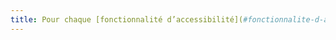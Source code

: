 ```yaml
---
title: Pour chaque [fonctionnalité d’accessibilité](#fonctionnalite-d-accessibilite) décrite dans la [documentation](#documentation), l’ensemble du parcours qui permet de l’activer répond aux besoins d’accessibilité des utilisateurs qui en ont besoin. Cette règle est-elle respectée (hors cas particuliers) ?
---
```

